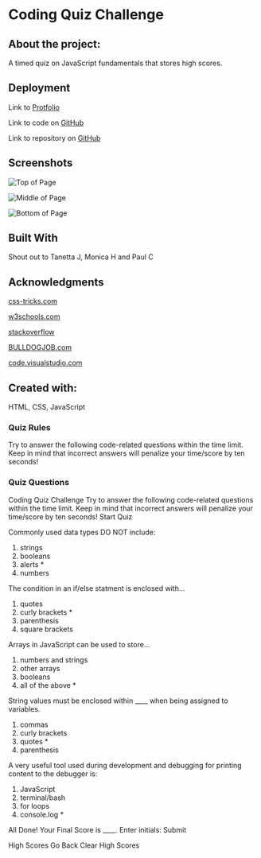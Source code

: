 # Coding Quiz Challenge

## About the project:
A timed quiz on JavaScript fundamentals that stores high scores.

## Deployment

Link to [Protfolio](https://)

Link to code on [GitHub](https://)

Link to repository on [GitHub](https://)

## Screenshots

![Top of Page](./screenshots/)

![Middle of Page](./screenshots/)

![Bottom of Page](./screenshots/)

## Built With

Shout out to Tanetta J, Monica H and Paul C

## Acknowledgments

[css-tricks.com](https://css-tricks.com/)

[w3schools.com](https://www.w3schools.com/)

[stackoverflow](https://stackoverflow.com/)

[BULLDOGJOB.com](https://bulldogjob.com/news/449-how-to-write-a-good-readme-for-your-github-project)

[code.visualstudio.com](https://code.visualstudio.com/docs/languages/markdown)

## Created with:
HTML, CSS, JavaScript


### Quiz Rules

Try to answer the following code-related questions within the time limit.
Keep in mind that incorrect answers will penalize your time/score by ten seconds!


### Quiz Questions

Coding Quiz Challenge
Try to answer the following code-related questions within the time limit.
Keep in mind that incorrect answers will penalize your time/score by ten seconds!
Start Quiz

Commonly used data types DO NOT include:
1. strings
2. booleans
3. alerts *
4. numbers

The condition in an if/else statment is enclosed with...
1. quotes
2. curly brackets *
3. parenthesis
4. square brackets

Arrays in JavaScript can be used to store...
1. numbers and strings
2. other arrays
3. booleans
4. all of the above *

String values must be enclosed within ____ when being assigned to variables.
1. commas
2. curly brackets
3. quotes *
4. parenthesis

A very useful tool used during development and debugging for printing content to the debugger is:
1. JavaScript
2. terminal/bash
3. for loops
4. console.log *

All Done!
Your Final Score is ____.
Enter initials:
Submit

High Scores
Go Back
Clear High Scores
